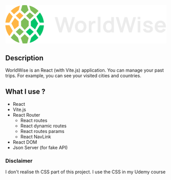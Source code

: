 ![logo](./public/logo.png)

## Description

WorldWise is an React (with Vite.js) application. You can manage your past trips. For example, you can see your visited cities and countries.

## What I use ?

- React
- Vite.js
- React Router
  - React routes
  - React dynamic routes
  - React routes params
  - React NavLink
- React DOM
- Json Server (for fake API)

### Disclaimer

I don't realise th CSS part of this project. I use the CSS in my Udemy course
